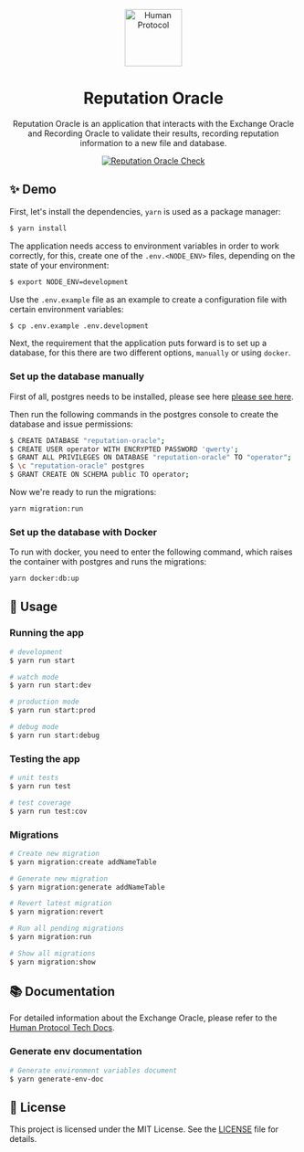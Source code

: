 <p align="center">
  <a href="https://www.humanprotocol.org/" target="blank"><img src="https://s2.coinmarketcap.com/static/img/coins/64x64/10347.png" width="100" alt="Human Protocol" /></a>
</p>

[circleci-image]: https://img.shields.io/circleci/build/github/nestjs/nest/master?token=abc123def456
[circleci-url]: https://circleci.com/gh/nestjs/nest

<h1 align="center">Reputation Oracle</h1>
  <p align="center">Reputation Oracle is an application that interacts with the Exchange Oracle and Recording Oracle to validate their results, recording reputation information to a new file and database.</p>

<p align="center">
  <a href="https://github.com/humanprotocol/human-protocol/actions/workflows/ci-test-reputation-oracle.yaml">
    <img src="https://github.com/humanprotocol/human-protocol/actions/workflows/ci-test-reputation-oracle.yaml/badge.svg?branch=main" alt="Reputation Oracle Check">
  </a>
</p>

## ✨ Demo

First, let's install the dependencies, `yarn` is used as a package manager:

```bash
$ yarn install
```

The application needs access to environment variables in order to work correctly, for this, create one of the `.env.<NODE_ENV>` files, depending on the state of your environment:

```bash
$ export NODE_ENV=development
```

Use the `.env.example` file as an example to create a configuration file with certain environment variables:

```bash
$ cp .env.example .env.development
```

Next, the requirement that the application puts forward is to set up a database, for this there are two different options, `manually` or using `docker`.

### Set up the database manually

First of all, postgres needs to be installed, please see here <a href="https://www.postgresql.org/download/">please see here</a>.

Then run the following commands in the postgres console to create the database and issue permissions:

```bash
$ CREATE DATABASE "reputation-oracle";
$ CREATE USER operator WITH ENCRYPTED PASSWORD 'qwerty';
$ GRANT ALL PRIVILEGES ON DATABASE "reputation-oracle" TO "operator";
$ \c "reputation-oracle" postgres
$ GRANT CREATE ON SCHEMA public TO operator;
```

Now we're ready to run the migrations:

```bash
yarn migration:run
```

### Set up the database with Docker

To run with docker, you need to enter the following command, which raises the container with postgres and runs the migrations:

```bash
yarn docker:db:up
```

## 🚀 Usage

### Running the app

```bash
# development
$ yarn run start

# watch mode
$ yarn run start:dev

# production mode
$ yarn run start:prod

# debug mode
$ yarn run start:debug
```

### Testing the app

```bash
# unit tests
$ yarn run test

# test coverage
$ yarn run test:cov
```

### Migrations

```bash
# Create new migration
$ yarn migration:create addNameTable

# Generate new migration
$ yarn migration:generate addNameTable

# Revert latest migration
$ yarn migration:revert

# Run all pending migrations
$ yarn migration:run

# Show all migrations
$ yarn migration:show
```

## 📚 Documentation

For detailed information about the Exchange Oracle, please refer to the [Human Protocol Tech Docs](https://human-protocol.gitbook.io/hub/human-tech-docs/architecture/components/reputation-oracle).

### Generate env documentation

```bash
# Generate environment variables document
$ yarn generate-env-doc
```

## 📝 License

This project is licensed under the MIT License. See the [LICENSE](https://github.com/humanprotocol/human-protocol/blob/main/LICENSE) file for details.

